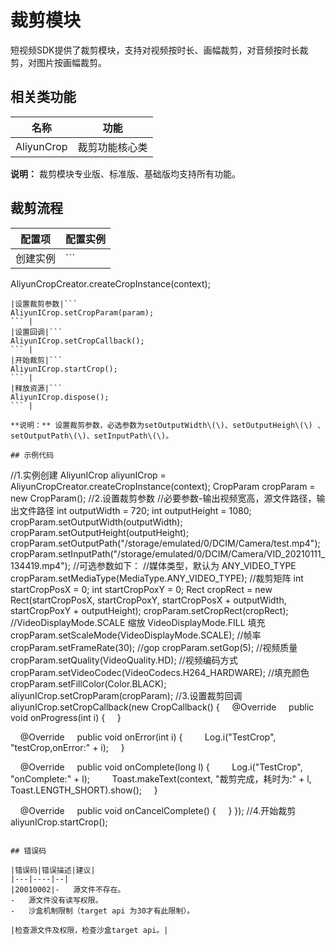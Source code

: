 # 裁剪模块

短视频SDK提供了裁剪模块，支持对视频按时长、画幅裁剪，对音频按时长裁剪，对图片按画幅裁剪。

## 相关类功能

|名称|功能|
|--|--|
|AliyunCrop|裁剪功能核心类|

**说明：** 裁剪模块专业版、标准版、基础版均支持所有功能。

## 裁剪流程

|配置项|配置实例|
|---|----|
|创建实例|```
AliyunCropCreator.createCropInstance(context);
``` |
|设置裁剪参数|```
AliyunICrop.setCropParam(param);
``` |
|设置回调|```
AliyunICrop.setCropCallback();
``` |
|开始裁剪|```
AliyunICrop.startCrop();
``` |
|释放资源|```
AliyunICrop.dispose();
``` |

**说明：** 设置裁剪参数，必选参数为setOutputWidth\(\)、setOutputHeigh\(\) 、setOutputPath\(\)、setInputPath\(\)。

## 示例代码

```
//1.实例创建
AliyunICrop aliyunICrop = AliyunCropCreator.createCropInstance(context);
CropParam cropParam = new CropParam();
//2.设置裁剪参数
//必要参数-输出视频宽高，源文件路径，输出文件路径
int outputWidth = 720;
int outputHeight = 1080;
cropParam.setOutputWidth(outputWidth);
cropParam.setOutputHeight(outputHeight);
cropParam.setOutputPath("/storage/emulated/0/DCIM/Camera/test.mp4");
cropParam.setInputPath("/storage/emulated/0/DCIM/Camera/VID_20210111_134419.mp4");
//可选参数如下：
//媒体类型，默认为 ANY_VIDEO_TYPE
cropParam.setMediaType(MediaType.ANY_VIDEO_TYPE);
//裁剪矩阵
int startCropPosX = 0;
int startCropPoxY = 0;
Rect cropRect = new Rect(startCropPosX, startCropPoxY, startCropPosX + outputWidth,
    startCropPoxY + outputHeight);
cropParam.setCropRect(cropRect);
//VideoDisplayMode.SCALE 缩放 VideoDisplayMode.FILL 填充
cropParam.setScaleMode(VideoDisplayMode.SCALE);
//帧率
cropParam.setFrameRate(30);
//gop
cropParam.setGop(5);
//视频质量
cropParam.setQuality(VideoQuality.HD);
//视频编码方式
cropParam.setVideoCodec(VideoCodecs.H264_HARDWARE);
//填充颜色
cropParam.setFillColor(Color.BLACK);
aliyunICrop.setCropParam(cropParam);
//3.设置裁剪回调
aliyunICrop.setCropCallback(new CropCallback() {
    @Override
    public void onProgress(int i) {
    }

    @Override
    public void onError(int i) {
        Log.i("TestCrop", "testCrop,onError:" + i);
    }

    @Override
    public void onComplete(long l) {
        Log.i("TestCrop", "onComplete:" + l);
        Toast.makeText(context, "裁剪完成，耗时为:" + l, Toast.LENGTH_SHORT).show();
    }

    @Override
    public void onCancelComplete() {
    }
});
//4.开始裁剪
aliyunICrop.startCrop();
```

## 错误码

|错误码|错误描述|建议|
|---|----|--|
|20010002|-   源文件不存在。
-   源文件没有读写权限。
-   沙盒机制限制（target api 为30才有此限制）。

|检查源文件及权限，检查沙盒target api。|

